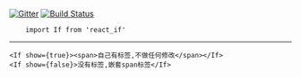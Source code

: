 [![Gitter](https://badges.gitter.im/react_If/Lobby.svg)](https://gitter.im/react_If/Lobby?utm_source=badge&utm_medium=badge&utm_campaign=pr-badge&utm_content=badge)
[![Build Status](https://travis-ci.org/moiamoia/reactIf.svg?branch=master)](https://travis-ci.org/moiamoia/reactIf)
```
    import If from 'react_if'
```
---
```
<If show={true}><span>自己有标签,不做任何修改</span></If>
<If show={false}>没有标签,嵌套span标签</If>
```
